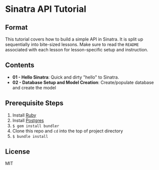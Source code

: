# Sinatra API Tutorial

## Format

This tutorial covers how to build a simple API in Sinatra. It is split up
sequentially into bite-sized lessons. Make sure to read the `README` associated
with each lesson for lesson-specific setup and instruction.

## Contents

- **01 - Hello Sinatra**: Quick and dirty "hello" to Sinatra.
- **02 - Database Setup and Model Creation**: Create/populate database and create the model

## Prerequisite Steps

1. Install [Ruby](https://www.ruby-lang.org/en/documentation/installation/)
1. Install [Postgres](https://www.postgresql.org/download/)
1. `$ gem install bundler`
1. Clone this repo and `cd` into the top of project directory
1. `$ bundle install`

## License

MIT
